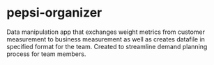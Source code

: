 # pepsi-organizer
Data manipulation app that exchanges weight metrics from customer measurement to business measurement as well as creates datafile in specified format for the team.
Created to streamline demand planning process for team members.
